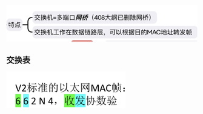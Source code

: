 

![输入图片说明](/imgs/2025-08-02/MlfsSmsJrDboXpvP.png)

## 交换表
![输入图片说明](/imgs/2025-08-02/5uRdxaWwExh6yJ7d.png)
<!--stackedit_data:
eyJoaXN0b3J5IjpbMTIwNDgyMDU2XX0=
-->